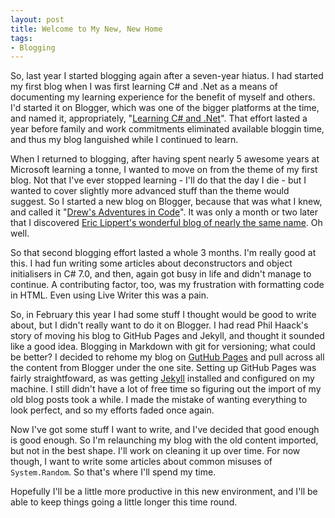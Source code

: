 ```yaml
---
layout: post
title: Welcome to My New, New Home
tags:
- Blogging
---
```


So, last year I started blogging again after a seven-year hiatus. I had started
my first blog when I was first learning C# and .Net as a means of documenting my
learning experience for the benefit of myself and others. I'd started it on
Blogger, which was one of the bigger platforms at the time, and named it,
appropriately, "[Learning C# and
.Net](https://learningcsharpnet.blogspot.com/)". That effort lasted a year
before family and work commitments eliminated available bloggin time, and thus
my blog languished while I continued to learn.

When I returned to blogging, after having spent nearly 5 awesome years at
Microsoft learning a tonne, I wanted to move on from the theme of my first blog.
Not that I've ever stopped learning - I'll do that the day I die - but I wanted
to cover slightly more advanced stuff than the theme would suggest. So I started
a new blog on Blogger, because that was what I knew, and called it "[Drew's
Adventures in Code](https://adventures-in-code.blogspot.com/)". It was only a
month or two later that I discovered [Eric Lippert's wonderful blog of nearly
the same name](https://ericlippert.com/). Oh well.

So that second blogging effort lasted a whole 3 months. I'm really good at this.
I had fun writing some articles about deconstructors and object initialisers in
C# 7.0, and then, again got busy in life and didn't manage to continue. A
contributing factor, too, was my frustration with formatting code in HTML. Even
using Live Writer this was a pain.

So, in February this year I had some stuff I thought would be good to write
about, but I didn't really want to do it on Blogger. I had read Phil Haack's
story of moving his blog to GitHub Pages and Jekyll, and thought it sounded like
a good idea. Blogging in Markdown with git for versioning; what could be better?
I decided to rehome my blog on [GutHub Pages](https://pages.github.com/) and
pull across all the content from Blogger under the one site. Setting up GitHub
Pages was fairly straightfoward, as was getting [Jekyll](https://jekyllrb.com/)
installed and configured on my machine. I still didn't have a lot of free time
so figuring out the import of my old blog posts took a while. I made the mistake
of wanting everything to look perfect, and so my efforts faded once again.

Now I've got some stuff I want to write, and I've decided that good enough is
good enough. So I'm relaunching my blog with the old content imported, but not
in the best shape. I'll work on cleaning it up over time. For now though, I want
to write some articles about common misuses of `System.Random`. So that's where
I'll spend my time.

Hopefully I'll be a little more productive in this new environment, and I'll be
able to keep things going a little longer this time round.
